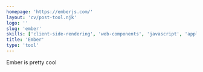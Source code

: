 ```yaml
---
homepage: 'https://emberjs.com/'
layout: 'cv/post-tool.njk'
logo: ''
slug: 'ember'
skills: ['client-side-rendering', 'web-components', 'javascript', 'application-development', 'front-end']
title: 'Ember'
type: 'tool'
---
```


Ember is pretty cool
